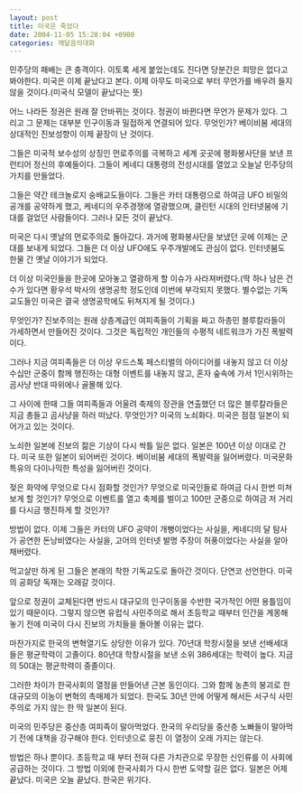 ```yaml
---
layout: post
title: 미국은 죽었다
date: 2004-11-05 15:28:04 +0900
categories: 깨달음의대화
---
```

민주당의 패배는 큰 충격이다. 이토록 세게 붙었는데도 진다면 당분간은 희망은 없다고 봐야한다. 미국은 이제 끝났다고 본다. 이제 아무도 미국으로 부터 무언가를 배우려 들지 않을 것이다.(미국식 모델이 끝났다는 뜻)    
  
어느 나라든 정권은 원래 잘 안바뀌는 것이다. 정권이 바뀐다면 무언가 문제가 있다. 그리고 그 문제는 대부분 인구이동과 밀접하게 연결되어 있다. 무엇인가? 베이비붐 세대의 상대적인 진보성향이 이제 끝장이 난 것이다.    
  
그들은 미국적 보수성의 상징인 먼로주의를 극복하고 세계 곳곳에 평화봉사단을 보낸 프런티어 정신의 후예들이다. 그들이 케네디 대통령의 전성시대를 열었고 오늘날 민주당의 가치를 만들었다.    
  
그들은 약간 테크놀로지 숭배교도들이다. 그들은 카터 대통령으로 하여금 UFO 비밀의 공개를 공약하게 했고, 케네디의 우주경쟁에 열광했으며, 클린턴 시대의 인터넷붐에 기대를 걸었던 사람들이다. 그러나 모든 것이 끝났다.    
  
미국은 다시 옛날의 먼로주의로 돌아갔다. 과거에 평화봉사단을 보냈던 곳에 이제는 군대를 보내게 되었다. 그들은 더 이상 UFO에도 우주개발에도 관심이 없다. 인터넷붐도 한물 간 옛날 이야기가 되었다. 
  
  
더 이상 미국인들을 한곳에 모아놓고 열광하게 할 이슈가 사라져버렸다.(딱 하나 남은 건수가 있다면 황우석 박사의 생명공학 정도인데 이번에 부각되지 못했다. 별수없는 기독교도들인 미국은 결국 생명공학에도 뒤쳐지게 될 것이다.)    
  
무엇인가? 진보주의는 원래 상층계급인 여피족들이 기획을 짜고 하층민 블루칼라들이 가세하면서 만들어진 것이다. 그것은 독립적인 개인들의 수평적 네트워크가 가진 폭발력이다.    
  
그러나 지금 여피족들은 더 이상 우드스톡 페스티벌의 아이디어를 내놓지 않고 더 이상 수십만 군중이 함께 행진하는 대형 이벤트를 내놓지 않고, 혼자 숲속에 가서 1인시위하는 곰사냥 반대 따위에나 골몰해 있다. 
  
  
그 사이에 한때 그들 여피족들과 어울려 축제의 장관을 연출했던 더 많은 블루칼라들은 지금 총들고 곰사냥을 하러 떠났다. 무엇인가? 미국의 노쇠화다. 미국은 점점 일본이 되어가고 있는 것이다.    
  
노쇠한 일본에 진보의 젊은 기상이 다시 싹틀 일은 없다. 일본은 100년 이상 이대로 간다. 미국 또한 일본이 되어버린 것이다. 베이비붐 세대의 폭발력을 잃어버렸다. 미국문화 특유의 다이나믹한 특성을 잃어버린 것이다. 
  
  
젖은 화약에 무엇으로 다시 점화할 것인가? 무엇으로 미국인들로 하여금 다시 한번 미쳐보게 할 것인가? 무엇으로 이벤트를 열고 축제를 벌이고 100만 군중으로 하여금 저 거리를 다시금 행진하게 할 것인가?    
  
방법이 없다. 이제 그들은 카터의 UFO 공약이 개뻥이었다는 사실을, 케네디의 달 탐사가 공연한 돈낭비였다는 사실을, 고어의 인터넷 발명 주장이 허풍이었다는 사실을 알아채버렸다.    
  
먹고살만 하게 된 그들은 본래의 착한 기독교도로 돌아간 것이다. 단연코 선언한다. 미국의 공화당 독재는 오래갈 것이다.    
  
앞으로 정권이 교체된다면 반드시 대규모의 인구이동을 수반한 국가적인 어떤 용틀임이 있기 때문이다. 그렇지 않으면 유럽식 사민주의로 해서 초등학교 때부터 인간을 계몽해놓기 전에 미국이 다시 진보의 가치들을 돌아볼 이유는 없다. 
  
  
마찬가지로 한국의 변혁열기도 상당한 이유가 있다. 70년대 학창시절을 보낸 선배세대들은 평균학력이 고졸이다. 80년대 학창시절을 보낸 소위 386세대는 학력이 높다. 지금의 50대는 평균학력이 중졸이다.    
  
그러한 차이가 한국사회의 열정을 만들어낸 근본 동인이다. 그와 함께 농촌의 붕괴로 한 대규모의 이농이 변혁의 촉매제가 되었다. 한국도 30년 안에 어떻게 해서든 서구식 사민주의로 가지 않는 한 딱 일본이 된다.    
  
미국의 민주당은 중산층 여피족이 말아먹었다. 한국의 우리당을 중산층 노빠들이 말아먹기 전에 대책을 강구해야 한다. 인터넷으로 뭉친 이 열정이 오래 가지는 않는다.    
  
방법은 하나 뿐이다. 초등학교 때 부터 전혀 다른 가치관으로 무장한 신인류를 이 사회에 공급하는 것이다. 그 방법 이외에 한국사회가 다시 한번 도약할 길은 없다. 일본은 어제 끝났다. 미국은 오늘 끝났다. 한국은 위기다.